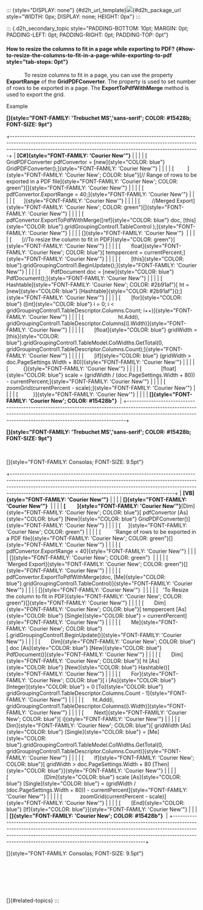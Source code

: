 ::: {style="DISPLAY: none"}
[](ms-xhelp:///?Id=d2h_url_template){#d2h_url_template}![](!package_url!){#d2h_package_url style="WIDTH: 0px; DISPLAY: none; HEIGHT: 0px"}
:::

::: {.d2h_secondary_topic style="PADDING-BOTTOM: 10pt; MARGIN: 0pt; PADDING-LEFT: 0pt; PADDING-RIGHT: 0pt; PADDING-TOP: 0pt"}
#### How to resize the columns to fit in a page while exporting to PDF? {#how-to-resize-the-columns-to-fit-in-a-page-while-exporting-to-pdf style="tab-stops: 0pt"}

            To resize columns to fit in a page, you can use the property **ExportRange** of the **GridPDFConverter.** The property is used to set number of rows to be exported in a page. The **ExportToPdfWithMerge** method is used to export the grid.

Example

**[]{style="FONT-FAMILY: 'Trebuchet MS','sans-serif'; COLOR: #15428b; FONT-SIZE: 9pt"}** 

+-----------------------------------------------------------------------------------------------------------------------------------------------------------------------------------------------------------------------------------------+
| **[C#]{style="FONT-FAMILY: 'Courier New'"}**                                                                                                                                                                                            |
|                                                                                                                                                                                                                                         |
| [    GridPDFConverter pdfConvertor = [new]{style="COLOR: blue"} GridPDFConverter();]{style="FONT-FAMILY: 'Courier New'"}                                                                                                                |
|                                                                                                                                                                                                                                         |
| [         ]{style="FONT-FAMILY: 'Courier New'; COLOR: blue"}[// Range of rows to be exported in a PDF file]{style="FONT-FAMILY: 'Courier New'; COLOR: green"}[]{style="FONT-FAMILY: 'Courier New'"}                                     |
|                                                                                                                                                                                                                                         |
| [         pdfConvertor.ExportRange = 40;]{style="FONT-FAMILY: 'Courier New'"}                                                                                                                                                           |
|                                                                                                                                                                                                                                         |
| [      ]{style="FONT-FAMILY: 'Courier New'"}                                                                                                                                                                                            |
|                                                                                                                                                                                                                                         |
| [        //Merged Export]{style="FONT-FAMILY: 'Courier New'; COLOR: green"}[]{style="FONT-FAMILY: 'Courier New'"}                                                                                                                       |
|                                                                                                                                                                                                                                         |
| [        pdfConvertor.ExportToPdfWithMerge([ref]{style="COLOR: blue"} doc, [this]{style="COLOR: blue"}.gridGroupingControl1.TableControl );]{style="FONT-FAMILY: 'Courier New'"}                                                        |
|                                                                                                                                                                                                                                         |
| []{style="FONT-FAMILY: 'Courier New'"}                                                                                                                                                                                                  |
|                                                                                                                                                                                                                                         |
| [       [//To resize the column to fit in PDF]{style="COLOR: green"}]{style="FONT-FAMILY: 'Courier New'"}                                                                                                                               |
|                                                                                                                                                                                                                                         |
| [       float]{style="FONT-FAMILY: 'Courier New'; COLOR: blue"}[ temppercent = currentPercent;]{style="FONT-FAMILY: 'Courier New'"}                                                                                                     |
|                                                                                                                                                                                                                                         |
| [       [this]{style="COLOR: blue"}.gridGroupingControl1.BeginUpdate();]{style="FONT-FAMILY: 'Courier New'"}                                                                                                                            |
|                                                                                                                                                                                                                                         |
| [       PdfDocument doc = [new]{style="COLOR: blue"} PdfDocument();]{style="FONT-FAMILY: 'Courier New'"}                                                                                                                                |
|                                                                                                                                                                                                                                         |
| [       Hashtable]{style="FONT-FAMILY: 'Courier New'; COLOR: #2b91af"}[ ht = [new]{style="COLOR: blue"} [Hashtable]{style="COLOR: #2b91af"}();]{style="FONT-FAMILY: 'Courier New'"}                                                     |
|                                                                                                                                                                                                                                         |
| [       [for]{style="COLOR: blue"} ([int]{style="COLOR: blue"} i = 0; i \< gridGroupingControl1.TableDescriptor.Columns.Count; i++)]{style="FONT-FAMILY: 'Courier New'"}                                                                |
|                                                                                                                                                                                                                                         |
| [                       ht.Add(i, gridGroupingControl1.TableDescriptor.Columns\[i\].Width)]{style="FONT-FAMILY: 'Courier New'"}                                                                                                         |
|                                                                                                                                                                                                                                         |
| [       [float]{style="COLOR: blue"} gridWidth = [this]{style="COLOR: blue"}.gridGroupingControl1.TableModel.ColWidths.GetTotal(0,            gridGroupingControl1.TableDescriptor.Columns.Count);]{style="FONT-FAMILY: 'Courier New'"} |
|                                                                                                                                                                                                                                         |
| [       [if]{style="COLOR: blue"} (gridWidth \> doc.PageSettings.Width + 80)]{style="FONT-FAMILY: 'Courier New'"}                                                                                                                       |
|                                                                                                                                                                                                                                         |
| [          {]{style="FONT-FAMILY: 'Courier New'"}                                                                                                                                                                                       |
|                                                                                                                                                                                                                                         |
| [             [float]{style="COLOR: blue"} scale = (gridWidth / (doc.PageSettings.Width + 80)) - currentPercent;]{style="FONT-FAMILY: 'Courier New'"}                                                                                   |
|                                                                                                                                                                                                                                         |
| [                zoomGrid(currentPercent - scale);]{style="FONT-FAMILY: 'Courier New'"}                                                                                                                                                 |
|                                                                                                                                                                                                                                         |
| [          }]{style="FONT-FAMILY: 'Courier New'"}                                                                                                                                                                                       |
|                                                                                                                                                                                                                                         |
| **[]{style="FONT-FAMILY: 'Courier New'; COLOR: #15428b"}**                                                                                                                                                                              |
+-----------------------------------------------------------------------------------------------------------------------------------------------------------------------------------------------------------------------------------------+

**[]{style="FONT-FAMILY: 'Trebuchet MS','sans-serif'; COLOR: #15428b; FONT-SIZE: 9pt"}** 

 

[]{style="FONT-FAMILY: Consolas; FONT-SIZE: 9.5pt"} 

+-------------------------------------------------------------------------------------------------------------------------------------------------------------------------------------------------------------------------------------------------------------------------------------------------------------+
| **[VB]{style="FONT-FAMILY: 'Courier New'"}**                                                                                                                                                                                                                                                                |
|                                                                                                                                                                                                                                                                                                             |
| **[]{style="FONT-FAMILY: 'Courier New'"}**                                                                                                                                                                                                                                                                  |
|                                                                                                                                                                                                                                                                                                             |
| **[         ]{style="FONT-FAMILY: 'Courier New'"}**[Dim]{style="FONT-FAMILY: 'Courier New'; COLOR: blue"}[ pdfConvertor [As]{style="COLOR: blue"} [New]{style="COLOR: blue"} GridPDFConverter()]{style="FONT-FAMILY: 'Courier New'"}                                                                        |
|                                                                                                                                                                                                                                                                                                             |
| [     ]{style="FONT-FAMILY: 'Courier New'; COLOR: green"}                                                                                                                                                                                                                                                   |
|                                                                                                                                                                                                                                                                                                             |
| [         \'Range of rows to be exported in a PDF file]{style="FONT-FAMILY: 'Courier New'; COLOR: green"}[]{style="FONT-FAMILY: 'Courier New'"}                                                                                                                                                             |
|                                                                                                                                                                                                                                                                                                             |
| [          pdfConvertor.ExportRange = 40]{style="FONT-FAMILY: 'Courier New'"}                                                                                                                                                                                                                               |
|                                                                                                                                                                                                                                                                                                             |
| []{style="FONT-FAMILY: 'Courier New'; COLOR: green"}                                                                                                                                                                                                                                                        |
|                                                                                                                                                                                                                                                                                                             |
| [      \'Merged Export]{style="FONT-FAMILY: 'Courier New'; COLOR: green"}[]{style="FONT-FAMILY: 'Courier New'"}                                                                                                                                                                                             |
|                                                                                                                                                                                                                                                                                                             |
| [       pdfConvertor.ExportToPdfWithMerge(doc, [Me]{style="COLOR: blue"}.gridGroupingControl1.TableControl)]{style="FONT-FAMILY: 'Courier New'"}                                                                                                                                                            |
|                                                                                                                                                                                                                                                                                                             |
| []{style="FONT-FAMILY: 'Courier New'"}                                                                                                                                                                                                                                                                      |
|                                                                                                                                                                                                                                                                                                             |
| [   \'To Resize the column to fit in PDF]{style="FONT-FAMILY: 'Courier New'; COLOR: green"}[]{style="FONT-FAMILY: 'Courier New'"}                                                                                                                                                                           |
|                                                                                                                                                                                                                                                                                                             |
| [       Dim]{style="FONT-FAMILY: 'Courier New'; COLOR: blue"}[ temppercent [As]{style="COLOR: blue"} [Single]{style="COLOR: blue"} = currentPercent]{style="FONT-FAMILY: 'Courier New'"}                                                                                                                    |
|                                                                                                                                                                                                                                                                                                             |
| [       Me]{style="FONT-FAMILY: 'Courier New'; COLOR: blue"}[.gridGroupingControl1.BeginUpdate()]{style="FONT-FAMILY: 'Courier New'"}                                                                                                                                                                       |
|                                                                                                                                                                                                                                                                                                             |
| [       Dim]{style="FONT-FAMILY: 'Courier New'; COLOR: blue"}[ doc [As]{style="COLOR: blue"} [New]{style="COLOR: blue"} PdfDocument()]{style="FONT-FAMILY: 'Courier New'"}                                                                                                                                  |
|                                                                                                                                                                                                                                                                                                             |
| [       Dim]{style="FONT-FAMILY: 'Courier New'; COLOR: blue"}[ ht [As]{style="COLOR: blue"} [New]{style="COLOR: blue"} Hashtable()]{style="FONT-FAMILY: 'Courier New'"}                                                                                                                                     |
|                                                                                                                                                                                                                                                                                                             |
| [       For]{style="FONT-FAMILY: 'Courier New'; COLOR: blue"}[ i [As]{style="COLOR: blue"} [Integer]{style="COLOR: blue"} = 0 [To]{style="COLOR: blue"} gridGroupingControl1.TableDescriptor.Columns.Count - 1]{style="FONT-FAMILY: 'Courier New'"}                                                         |
|                                                                                                                                                                                                                                                                                                             |
| [      ht.Add(i, gridGroupingControl1.TableDescriptor.Columns(i).Width)]{style="FONT-FAMILY: 'Courier New'"}                                                                                                                                                                                                |
|                                                                                                                                                                                                                                                                                                             |
| [       Next]{style="FONT-FAMILY: 'Courier New'; COLOR: blue"}[ i]{style="FONT-FAMILY: 'Courier New'"}                                                                                                                                                                                                      |
|                                                                                                                                                                                                                                                                                                             |
| [       Dim]{style="FONT-FAMILY: 'Courier New'; COLOR: blue"}[ gridWidth [As]{style="COLOR: blue"} [Single]{style="COLOR: blue"} = [Me]{style="COLOR: blue"}.gridGroupingControl1.TableModel.ColWidths.GetTotal(0, gridGroupingControl1.TableDescriptor.Columns.Count)]{style="FONT-FAMILY: 'Courier New'"} |
|                                                                                                                                                                                                                                                                                                             |
| [       If]{style="FONT-FAMILY: 'Courier New'; COLOR: blue"}[ gridWidth \> doc.PageSettings.Width + 80 [Then]{style="COLOR: blue"}]{style="FONT-FAMILY: 'Courier New'"}                                                                                                                                     |
|                                                                                                                                                                                                                                                                                                             |
| [                        [Dim]{style="COLOR: blue"} scale [As]{style="COLOR: blue"} [Single]{style="COLOR: blue"} = (gridWidth / (doc.PageSettings.Width + 80)) - currentPercent]{style="FONT-FAMILY: 'Courier New'"}                                                                                       |
|                                                                                                                                                                                                                                                                                                             |
| [            zoomGrid(currentPercent - scale)]{style="FONT-FAMILY: 'Courier New'"}                                                                                                                                                                                                                          |
|                                                                                                                                                                                                                                                                                                             |
| [       [End]{style="COLOR: blue"} [If]{style="COLOR: blue"}]{style="FONT-FAMILY: 'Courier New'"}                                                                                                                                                                                                           |
|                                                                                                                                                                                                                                                                                                             |
| **[]{style="FONT-FAMILY: 'Courier New'; COLOR: #15428b"}**                                                                                                                                                                                                                                                  |
+-------------------------------------------------------------------------------------------------------------------------------------------------------------------------------------------------------------------------------------------------------------------------------------------------------------+

[]{style="FONT-FAMILY: Consolas; FONT-SIZE: 9.5pt"} 

 

 

 

[]{#related-topics}
:::
